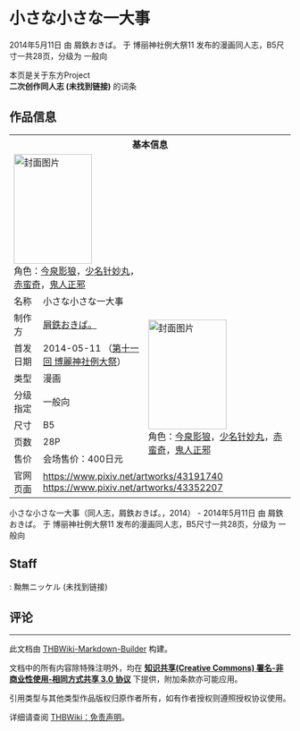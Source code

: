 # 小さな小さな一大事

<!-- source html: G:\repos\THBWiki-Markdown-Builder\THBWikiMarkdown\Temp\main\b\b9\ns0%3A%E5%B0%8F%E3%81%95%E3%81%AA%E5%B0%8F%E3%81%95%E3%81%AA%E4%B8%80%E5%A4%A7%E4%BA%8B.html -->

2014年5月11日 由 屑鉄おきば。 于 博丽神社例大祭11 发布的漫画同人志，B5尺寸一共28页，分级为 一般向

本页是关于东方Project  
 **二次创作同人志 (未找到链接)** 的词条
## 作品信息

<table><tbody><tr><th colspan="3">基本信息</th></tr><tr><td class="cover-artwork-mobile" colspan="2"><a href="./文件-小さな小さな一大事封面.png.md" class="image" title="封面图片"><img alt="封面图片" src="https://upload.thwiki.cc/thumb/d/dd/%E5%B0%8F%E3%81%95%E3%81%AA%E5%B0%8F%E3%81%95%E3%81%AA%E4%B8%80%E5%A4%A7%E4%BA%8B%E5%B0%81%E9%9D%A2.png/140px-%E5%B0%8F%E3%81%95%E3%81%AA%E5%B0%8F%E3%81%95%E3%81%AA%E4%B8%80%E5%A4%A7%E4%BA%8B%E5%B0%81%E9%9D%A2.png" decoding="async" loading="lazy" width="140" height="196" srcset="https://upload.thwiki.cc/thumb/d/dd/%E5%B0%8F%E3%81%95%E3%81%AA%E5%B0%8F%E3%81%95%E3%81%AA%E4%B8%80%E5%A4%A7%E4%BA%8B%E5%B0%81%E9%9D%A2.png/210px-%E5%B0%8F%E3%81%95%E3%81%AA%E5%B0%8F%E3%81%95%E3%81%AA%E4%B8%80%E5%A4%A7%E4%BA%8B%E5%B0%81%E9%9D%A2.png 1.5x, https://upload.thwiki.cc/thumb/d/dd/%E5%B0%8F%E3%81%95%E3%81%AA%E5%B0%8F%E3%81%95%E3%81%AA%E4%B8%80%E5%A4%A7%E4%BA%8B%E5%B0%81%E9%9D%A2.png/280px-%E5%B0%8F%E3%81%95%E3%81%AA%E5%B0%8F%E3%81%95%E3%81%AA%E4%B8%80%E5%A4%A7%E4%BA%8B%E5%B0%81%E9%9D%A2.png 2x" data-file-width="1036" data-file-height="1449"></a><div class="cover-char">角色：<a href="./今泉影狼.md" title="今泉影狼">今泉影狼</a>，<a href="./少名针妙丸.md" title="少名针妙丸">少名针妙丸</a>，<a href="./赤蛮奇.md" title="赤蛮奇">赤蛮奇</a>，<a href="./鬼人正邪.md" title="鬼人正邪">鬼人正邪</a></div></td>
</tr><tr><td class="label">名称</td><td colspan="2"> 小さな小さな一大事 </td></tr><tr><td class="label">制作方</td><td><a href="./屑鉄おきば。.md" title="屑鉄おきば。">屑鉄おきば。</a></td><td class="cover-artwork" rowspan="7" style="min-width:196px;"><a href="./文件-小さな小さな一大事封面.png.md" class="image" title="封面图片"><img alt="封面图片" src="https://upload.thwiki.cc/thumb/d/dd/%E5%B0%8F%E3%81%95%E3%81%AA%E5%B0%8F%E3%81%95%E3%81%AA%E4%B8%80%E5%A4%A7%E4%BA%8B%E5%B0%81%E9%9D%A2.png/140px-%E5%B0%8F%E3%81%95%E3%81%AA%E5%B0%8F%E3%81%95%E3%81%AA%E4%B8%80%E5%A4%A7%E4%BA%8B%E5%B0%81%E9%9D%A2.png" decoding="async" loading="lazy" width="140" height="196" srcset="https://upload.thwiki.cc/thumb/d/dd/%E5%B0%8F%E3%81%95%E3%81%AA%E5%B0%8F%E3%81%95%E3%81%AA%E4%B8%80%E5%A4%A7%E4%BA%8B%E5%B0%81%E9%9D%A2.png/210px-%E5%B0%8F%E3%81%95%E3%81%AA%E5%B0%8F%E3%81%95%E3%81%AA%E4%B8%80%E5%A4%A7%E4%BA%8B%E5%B0%81%E9%9D%A2.png 1.5x, https://upload.thwiki.cc/thumb/d/dd/%E5%B0%8F%E3%81%95%E3%81%AA%E5%B0%8F%E3%81%95%E3%81%AA%E4%B8%80%E5%A4%A7%E4%BA%8B%E5%B0%81%E9%9D%A2.png/280px-%E5%B0%8F%E3%81%95%E3%81%AA%E5%B0%8F%E3%81%95%E3%81%AA%E4%B8%80%E5%A4%A7%E4%BA%8B%E5%B0%81%E9%9D%A2.png 2x" data-file-width="1036" data-file-height="1449"></a><div class="cover-char">角色：<a href="./今泉影狼.md" title="今泉影狼">今泉影狼</a>，<a href="./少名针妙丸.md" title="少名针妙丸">少名针妙丸</a>，<a href="./赤蛮奇.md" title="赤蛮奇">赤蛮奇</a>，<a href="./鬼人正邪.md" title="鬼人正邪">鬼人正邪</a></div></td>
</tr><tr><td class="label">首发日期</td><td>2014-05-11&#160;（<a href="/展会作品列表?e=%E5%8D%9A%E4%B8%BD%E7%A5%9E%E7%A4%BE%E4%BE%8B%E5%A4%A7%E7%A5%AD%2311">第十一回 博麗神社例大祭</a>）</td></tr><tr><td class="label">类型</td><td>漫画</td></tr><tr><td class="label">分级指定</td><td>一般向</td></tr><tr><td class="label">尺寸</td><td>B5</td></tr><tr><td class="label">页数</td><td>28P</td></tr><tr><td class="label">售价</td><td>会场售价：400日元</td></tr>
<tr><td class="label">官网页面</td><td colspan="2"><a rel="nofollow" class="external free" href="https://www.pixiv.net/artworks/43191740">https://www.pixiv.net/artworks/43191740</a><br><a rel="nofollow" class="external free" href="https://www.pixiv.net/artworks/43352207">https://www.pixiv.net/artworks/43352207</a></td></tr></tbody></table>

小さな小さな一大事（同人志，屑鉄おきば。，2014） - 2014年5月11日 由 屑鉄おきば。 于 博丽神社例大祭11 发布的漫画同人志，B5尺寸一共28页，分级为 一般向
## Staff
: 黝無ニッケル (未找到链接)

## 评论




---

此文档由 [THBWiki-Markdown-Builder](https://github.com/Delsin-Yu/THBWiki-Markdown-Builder) 构建。

文档中的所有内容除特殊注明外，均在 [**知识共享(Creative Commons) 署名-非商业性使用-相同方式共享 3.0 协议**](https://creativecommons.org/licenses/by-sa/3.0/deed.zh-hans) 下提供，附加条款亦可能应用。

引用类型与其他类型作品版权归原作者所有，如有作者授权则遵照授权协议使用。

详细请查阅 [THBWiki：免责声明](https://thbwiki.cc/THBWiki:%E5%85%8D%E8%B4%A3%E5%A3%B0%E6%98%8E)。

